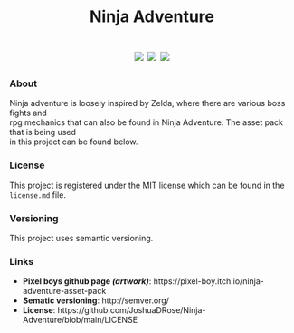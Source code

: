 <div align="center">
  <h1>Ninja Adventure<br><br>
  <img src="https://img.shields.io/website?down_color=lightgrey&down_message=offline&style=for-the-badge&up_color=yellow&up_message=online&url=https%3A%2F%2Fjoshuadrose.github.io%2FNinja-Adventure%2F">
  <img src="https://img.shields.io/github/license/JoshuaDRose/Ninja-Adventure?color=9cf&style=for-the-badge">
  <img src='https://img.shields.io/github/v/release/JoshuaDRose/ninja-adventure?include_prereleases&sort=semver&style=for-the-badge'>
  </h1>
</div>


<h3>About</h3>
<p align="left">
Ninja adventure is loosely inspired by Zelda, where there are various boss fights and      <br>
rpg mechanics that can also be found in Ninja Adventure. The asset pack that is being used <br>
  in this project can be found below.
</p>

<h3>License</h3>
<p align="left">
This project is registered under the MIT license which can be found in the <code>license.md</code> file.
</p>

<p align="left">
<h3>Versioning</h3>
This project uses semantic versioning.
</p>

<p align="left">
<h3>Links</h3>
<ul>
  <li><b>Pixel boys github page <i>(artwork)</i></b>: https://pixel-boy.itch.io/ninja-adventure-asset-pack </li>
  <li><b>Sematic versioning</b>: http://semver.org/</li>
  <li><b>License</b>: https://github.com/JoshuaDRose/Ninja-Adventure/blob/main/LICENSE</li>
